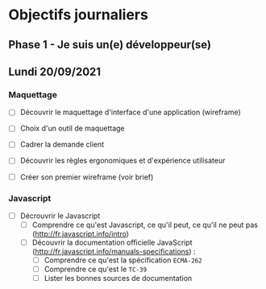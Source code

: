 # Objectifs journaliers

## Phase 1 - Je suis un(e) développeur(se)

## Lundi 20/09/2021

### Maquettage

* [ ] Découvrir le maquettage d'interface d'une application (wireframe)
* [ ] Choix d'un outil de maquettage
* [ ] Cadrer la demande client
* [ ] Découvrir les règles ergonomiques et d'expérience utilisateur
* [ ] Créer son premier wireframe (voir brief)


### Javascript

* [ ] Décrouvrir le Javascript
  * [ ] Comprendre ce qu'est Javascript, ce qu'il peut, ce qu'il ne peut pas (http://fr.javascript.info/intro)
  * [ ] Découvrir la documentation officielle JavaScript (http://fr.javascript.info/manuals-specifications) : 
    * [ ] Comprendre ce qu'est la spécification `ECMA-262`
    * [ ] Comprendre ce qu'est le `TC-39`
    * [ ] Lister les bonnes sources de documentation